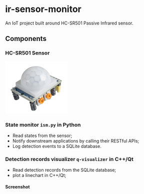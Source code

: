 # ir-sensor-monitor

An IoT project built around HC-SR501 Passive Infrared sensor.

## Components

### HC-SR501 Sensor
<img src="./images/sensor.jpg" width="200px" />

### State monitor `ism.py` in Python

* Read states from the sensor;
* Notify downstream applications by calling their RESTful APIs;
* Log detection events to a SQLite database.

### Detection records visualizer `q-visualizer` in C++/Qt

* Read detection records from the SQLite database;
* plot a linechart in C++/Qt;

#### Screenshot ####

<imt src="images/q-visualizer.png">
